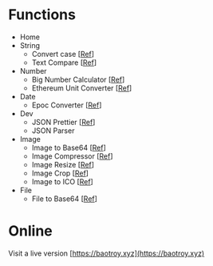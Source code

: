 # Functions

- Home
- String
  - Convert case [[Ref](URL)]
  - Text Compare [[Ref](https://text-compare.com/)]
- Number
  - Big Number Calculator [[Ref](URL)]
  - Ethereum Unit Converter [[Ref](https://etherscan.io/unitconverter)]
- Date
  - Epoc Converter [[Ref](URL)]
- Dev
  - JSON Prettier [[Ref](https://jsonformatter.org/)]
  - JSON Parser
- Image
  - Image to Base64 [[Ref](URL)]
  - Image Compressor [[Ref](URL)]
  - Image Resize [[Ref](https://imageresizer.com/)]
  - Image Crop [[Ref](https://imageresizer.com/)]
  - Image to ICO [[Ref](https://image.online-convert.com/convert-to-ico)]
- File
  - File to Base64 [[Ref](https://base64.guru/converter/encode/file)]

# Online
Visit a live version [https://baotroy.xyz](https://baotroy.xyz)